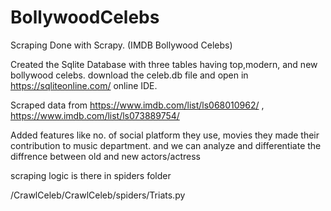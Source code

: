 # BollywoodCelebs 
Scraping Done with Scrapy. (IMDB Bollywood Celebs)

Created the Sqlite Database with three tables having top,modern, and new bollywood celebs.
download the celeb.db file and open in https://sqliteonline.com/ online IDE.

Scraped data from https://www.imdb.com/list/ls068010962/ ,
https://www.imdb.com/list/ls073889754/

Added features like no. of social platform they use, movies they made their contribution to music department.
and we can analyze and differentiate the diffrence between old and new actors/actress

scraping logic is there in spiders folder

/CrawlCeleb/CrawlCeleb/spiders/Triats.py

